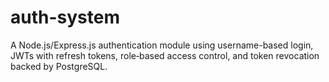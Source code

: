 # auth-system
A Node.js/Express.js authentication module using username-based login, JWTs with refresh tokens, role‑based access control, and token revocation backed by PostgreSQL.
